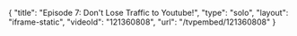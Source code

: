 {
    "title": "Episode 7: Don't Lose Traffic to Youtube!",
    "type": "solo",
    "layout": "iframe-static",
    "videoId": "121360808",
    "url": "\/tvpembed\/121360808"
}